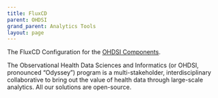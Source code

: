 ```yaml
---
title: FluxCD
parent: OHDSI
grand_parent: Analytics Tools
layout: page
---
```


The FluxCD Configuration for the [OHDSI Components](https://www.ohdsi.org/).

The Observational Health Data Sciences and Informatics (or OHDSI, pronounced “Odyssey”) program is a multi-stakeholder, interdisciplinary collaborative to bring out the value of health data through large-scale analytics. All our solutions are open-source.
